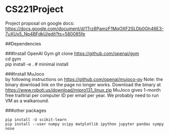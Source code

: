 # CS221Project

Project proposal on google docs:
https://docs.google.com/document/d/1Trz8PamzF1MqOXF2SLDb0Gh46E3-7uXUx5_Np4BFdkU/edit?ts=580085fe

##Dependencies

###Install OpenAI Gym
git clone https://github.com/openai/gym  
cd gym  
pip install -e . # minimal install  

###Install MuJoco   
by following instructions on https://github.com/openai/mujoco-py Note: the binary download link on the page no longer works. Download the binary at https://www.roboti.us/download/mjpro131_linux.zip 
MuJoco gives 1-month free trailtrial per computer ID per email per year. We probably need to run VM as a walkaround.

###other packages
```
pip install -U scikit-learn  
pip install --user numpy scipy matplotlib ipython jupyter pandas sympy nose
```

